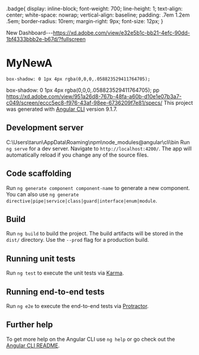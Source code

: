 .badge{
    display: inline-block;
    font-weight: 700;
    line-height: 1;
    text-align: center;
    white-space: nowrap;
    vertical-align: baseline;
        padding: .7em 1.2em .5em;
    border-radius: 10rem;
    margin-right: 9px;
    font-size: 12px;
    }

New Dashboard---https://xd.adobe.com/view/e32e5b1c-bb21-4efc-90dd-1bf4333bbb2e-b67d/?fullscreen

# MyNewA
    box-shadow: 0 1px 4px rgba(0,0,0,.058823529411764705);
box-shadow: 0 1px 4px rgba(0,0,0,.058823529411764705);
pp
https://xd.adobe.com/view/951a26d8-767b-48fa-a60b-d10e1e07b3a7-c049/screen/eccc5ec8-f976-43af-98ee-6736209f7e81/specs/
This project was generated with [Angular CLI](https://github.com/angular/angular-cli) version 9.1.7.

## Development server
C:\Users\tarun\AppData\Roaming\npm\node_modules\@angular\cli\bin
Run `ng serve` for a dev server. Navigate to `http://localhost:4200/`. The app will automatically reload if you change any of the source files.

## Code scaffolding

Run `ng generate component component-name` to generate a new component. You can also use `ng generate directive|pipe|service|class|guard|interface|enum|module`.

## Build

Run `ng build` to build the project. The build artifacts will be stored in the `dist/` directory. Use the `--prod` flag for a production build.

## Running unit tests

Run `ng test` to execute the unit tests via [Karma](https://karma-runner.github.io).

## Running end-to-end tests

Run `ng e2e` to execute the end-to-end tests via [Protractor](http://www.protractortest.org/).

## Further help

To get more help on the Angular CLI use `ng help` or go check out the [Angular CLI README](https://github.com/angular/angular-cli/blob/master/README.md).
